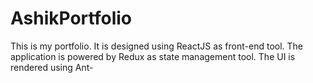 # AshikPortfolio
This is my portfolio. It is designed using ReactJS as front-end tool. The application is powered by Redux as state management tool. The UI is rendered using Ant-
